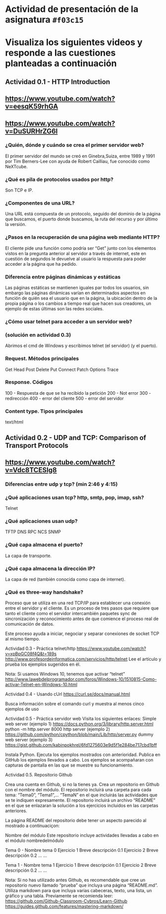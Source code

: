 # Actividad de presentación de la asignatura `#f03c15`

# Visualiza los siguientes videos y responde a las cuestiones planteadas a continuación

## Actividad 0.1 - HTTP Introduction
## https://www.youtube.com/watch?v=eesqK59rhGA
## https://www.youtube.com/watch?v=DuSURHrZG6I

### ¿Quién, dónde y cuándo se crea el primer servidor web?

El primer servidor del mundo se creó en Ginebra,Suiza, entre 1989 y 1991 por Tim Berners-Lee con ayuda de Robert Cailliau, fue conocido como NeXTcube. 

### ¿Qué es pila de protocolos usados por http?

Son TCP e IP.

### ¿Componentes de una URL?

Una URL está compuesta de un protocolo, seguido del dominio de la página que buscamos, el puerto donde buscamos, la ruta del recurso y por último la versión.

### ¿Pasos en la recuperación de una página web mediante HTTP?

El cliente pide una función como podría ser “Get” junto con los elementos vistos en la pregunta anterior al servidor a través de internet, este en cuestión de segundos le devuelve al usuario la respuesta para poder acceder a la página que ha pedido.

### Diferencia entre páginas dinámicas y estáticas

Las páginas estáticas se mantienen iguales par todos los usuarios, sin embargo las páginas dinámicas varían en determinados aspectos en función de quién sea el usuario que en la página, la ubicación dentro de la propia página o los cambios a tiempo real que hacen sus creadores, un ejemplo de estas últimas son las redes sociales.

### ¿Cómo usar telnet para acceder a un servidor web?
### (solución en actividad 0.3)

Abrimos el cmd de Windows y escribimos telnet (el servidor) (y el puerto).

### Request. Métodos principales

Get
Head
Post
Delete
Put
Connect
Patch
Options
Trace

### Response. Códigos

100 - Respuesta de que se ha recibido la petición
200 - Not error
300 - redirección
400 - error del cliente
500 - error del servidor

### Content type. Tipos principales
text/html
## Actividad 0.2 - UDP and TCP: Comparison of Transport Protocols
## https://www.youtube.com/watch?v=Vdc8TCESIg8

### Diferencias entre udp y tcp? (min 2:46 y 4:15)

### ¿Qué aplicaciones usan tcp?  http, smtp, pop, imap, ssh?
Telnet
### ¿Qué aplicaciones usan udp?
TFTP
DNS
RPC
NCS
SNMP
### ¿Qué capa almacena el puerto?
La capa de transporte.
### ¿Qué capa almacena la dirección IP?
La capa de red (también conocida como capa de internet).
### ¿Qué es three-way handshake?
Proceso que se utiliza en una red TCP/IP para establecer una conexión entre el servidor y el cliente. Es un proceso de tres pasos que requiere que tanto el cliente como el servidor intercambién paquetes sync de sincronización y reconocimiento antes de que comience el proceso real de comunicación de datos.


Este proceso ayuda a iniciar, negociar y separar conexiones de socket TCP al mismo tiempo.








Actividad 0.3 - Práctica telnet/http
https://www.youtube.com/watch?v=xpBpGC08f4Q&t=189s
http://www.profesordeinformatica.com/servicios/http/telnet
Lee el artículo y prueba los ejemplos sugeridos en él.

Nota: Si usamos Windows 10, tenemos que activar “telnet”
http://www.lawebdelprogramador.com/foros/Windows-10/1510815-Como-activar-Telnet-en-Windows-10.html


Actividad 0.4 - Usando cUrl
https://curl.se/docs/manual.html

Busca información sobre el comando curl y muestra al menos cinco ejemplos de uso



Actividad 0.5 - Práctica servidor web
Visita los siguientes enlaces:
Simple web server (ejemplo 1)
https://docs.python.org/3/library/http.server.html
python -m http.server 8000
http server (ejemplo 2)
https://github.com/python/cpython/blob/main/Lib/http/server.py
dummy web server (ejemplo 3)
https://gist.github.com/kabinpokhrel/6fd1275603e9d5f1e284be717cbd1bff


Instala Python.
Ejecuta los ejemplos mostrados con anterioridad.
Publica en GitHub los ejemplos llevados a cabo. Los ejemplos se acompañaran con capturas de pantalla en las que se muestre su funcionamiento.


Actividad 0.5. Repositorio Github

Crea una cuenta en Github, si no la tienes ya. Crea un repositorio en Github con el nombre del módulo. El repositorio incluirá una carpeta para cada tema: “Tema0”, “Tema1”,... “TemaN” en el que incluirás las actividades que se te indiquen expresamente.
El repositorio incluirá un archivo “README” en el que se enlazaran la solución a los ejercicios incluidos en las carpetas anteriores.

La página README del repositorio debe tener un aspecto parecido al mostrado a continuaciçon:

Nombre del módulo
Este repositorio incluye actividades llevadas a cabo en el módulo nombredelmódulo


Tema 0 - Nombre tema 0
Ejercicio 1
Breve descripción 0.1
Ejercicio 2
Breve descripción 0.2
…
…


Tema 1 - Nombre tema 1
Ejercicio 1
Breve descripción 0.1
Ejercicio 2
Breve descripción 0.2
…
…








Nota: Si no has utilizado antes Github, es recomendable que cree un repositorio nuevo llamado “prueba” que incluya una página “README.md”. Utiliza markdown para que incluya varias cabeceras, texto, una lista, un gráfico y una tabla. Previamente se recomienda leer:
https://github.com/Github-Classroom-Cybros/Learn-Github
https://guides.github.com/features/mastering-markdown/

